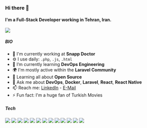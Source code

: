 
### Hi there 👋

#### I'm a Full-Stack Developer working in Tehran, Iran.
![](https://komarev.com/ghpvc/?username=ajangi&color=0069b4)
##### BIO

- 🏢 I'm currently working at **Snapp Doctor**
- ⚙️ I use daily: `.php`, `.js`, `.html`
- 🌱 I’m currently learning **DevOps Engineering**
- 🌍 I'm mostly active within the **Laravel Community**
- 🌱 Learning all about **Open Source**
- 💬 Ask me about **DevOps**, **Docker**, **Laravel**, **React**, **React Native**
- 📫 Reach me: [LinkedIn](https://www.linkedin.com/in/alireza-jangi-9b280867/) - [E-Mail](mailto:ajangi@hotmail.com)
- ⚡️ Fun fact: I'm a huge fan of Turkish Movies
##### Tech
<p>
  <img src="https://img.shields.io/badge/-PHP-bdc3c7?style=flat&logo=PHP"/>
  <img src="https://img.shields.io/badge/-GoLang-bdc3c7?style=flat&logo=Go"/>
  <img src="https://img.shields.io/badge/-Rust-bdc3c7?style=flat&logo=Rust"/>
  <img src="https://img.shields.io/badge/-NodeJs-bdc3c7?style=flat&logo=Node.js"/>
  <img src="https://img.shields.io/badge/-Python-bdc3c7?style=flat&logo=Python"/>
  <img src="https://img.shields.io/badge/-Laravel-bdc3c7?style=flat&logo=Laravel"/>
  <img src="https://img.shields.io/badge/-Lumen-bdc3c7?style=flat&logo=Lumen"/>
  <img src="https://img.shields.io/badge/-Sypfony-bdc3c7?style=flat&logo=Symfony"/>
  <img src="https://img.shields.io/badge/-ExpressJs-bdc3c7?style=flat&logo=Express"/>
  <img src="https://img.shields.io/badge/-React-bdc3c7?style=flat&logo=React"/>
  <img src="https://img.shields.io/badge/-Redux-bdc3c7?style=flat&logo=Redux"/>
  <img src="https://img.shields.io/badge/-React Native-bdc3c7?style=flat&logo=React"/>
  <img src="https://img.shields.io/badge/-Angular-bdc3c7?style=flat&logo=Angular"/>
</p>
<!--
**ajangi/ajangi** is a ✨ _special_ ✨ repository because its `README.md` (this file) appears on your GitHub profile.
Here are some ideas to get you started:

- 🔭 I’m currently working on ...
- 🌱 I’m currently learning ...
- 👯 I’m looking to collaborate on ...
- 🤔 I’m looking for help with ...
- 💬 Ask me about ...
- 📫 How to reach me: ...
- 😄 Pronouns: ...
- ⚡ Fun fact: ...
-->
